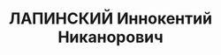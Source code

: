 ---
title: ЛАПИНСКИЙ Иннокентий Никанорович
description: 'руководитель геофизических работ ЗСГРТ. Занимался разведкой железорудных
  месторождений Горной Шории.

  Арестован в середине 30-х годов.

  Дальнейшая судьба неизвестна.

  А.И. Баженов - Биографические материалы

  Репрессированные геологи / Гл. ред. В.П. Орлов. Отв. Редакторы Л.П. Беляков, Е.М.
  Заблоцкий. М.-СПб. 1999. С. 13-357'
---